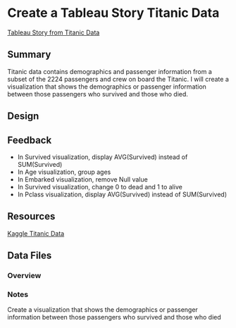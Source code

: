 # Create a Tableau Story Titanic Data
[Tableau Story from Titanic Data](https://public.tableau.com/profile/byungcheon.ko#!/vizhome/TitanicSurvival_8/SurvivalStory)
## Summary
Titanic data contains demographics and passenger information from a subset of the 2224 passengers and crew on board the Titanic. I will create a visualization that shows the demographics or passenger information between those passengers who survived and those who died.

## Design



## Feedback
* In Survived visualization, display AVG(Survived) instead of SUM(Survived)
* In Age visualization, group ages
* In Embarked visualization, remove Null value
* In Survived visualization, change 0 to dead and 1 to alive
* In Pclass visualization, display AVG(Survived) instead of SUM(Survived)


## Resources
[Kaggle Titanic Data](https://www.kaggle.com/c/titanic)


## Data Files
### Overview


### Notes
Create a visualization that shows the demographics or passenger information between those passengers who survived and those who died
